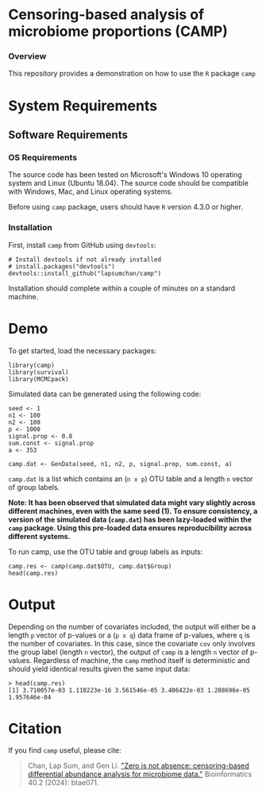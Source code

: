 # Censoring-based analysis of microbiome proportions (CAMP)

### Overview
This repository provides a demonstration on how to use the `R` package `camp`

# System Requirements

## Software Requirements

### OS Requirements

The source code has been tested on Microsoft's Windows 10 operating system and Linux (Ubuntu 18.04). The source code should be compatible with Windows, Mac, and Linux operating systems.

Before using `camp` package, users should have `R` version 4.3.0 or higher.

### Installation  

First, install `camp` from GitHub using `devtools`:  

    # Install devtools if not already installed
    # install.packages("devtools") 
    devtools::install_github("lapsumchan/camp")
    
Installation should complete within a couple of minutes on a standard machine.

# Demo

To get started, load the necessary packages:

```
library(camp)
library(survival)
library(MCMCpack)
```

Simulated data can be generated using the following code:

```
seed <- 1
n1 <- 100
n2 <- 100
p <- 1000
signal.prop <- 0.8
sum.const <- signal.prop
a <- 353

camp.dat <- GenData(seed, n1, n2, p, signal.prop, sum.const, a)
```

`camp.dat` is a list which contains an (`n x p`) OTU table and a length `n` vector of group labels.

**Note: It has been observed that simulated data might vary slightly across different machines, even with the same seed (1). To ensure consistency, a version of the simulated data (`camp.dat`) has been lazy-loaded within the `camp` package. Using this pre-loaded data ensures reproducibility across different systems.**

To run camp, use the OTU table and group labels as inputs:
```
camp.res <- camp(camp.dat$OTU, camp.dat$Group)
head(camp.res)
```

# Output

Depending on the number of covariates included, the output will either be a length `p` vector of p-values or a (`p x q`) data frame of p-values, where `q` is the number of covariates. In this case, since the covariate `cov` only involves the group label (length `n` vector), the output of `camp` is a length `n` vector of p-values. Regardless of machine, the `camp` method itself is deterministic and should yield identical results given the same input data:

```
> head(camp.res)
[1] 3.710057e-03 1.110223e-16 3.561546e-05 3.406422e-03 1.208696e-05 1.957646e-04
```

# Citation

If you find `camp` useful, please cite:
> Chan, Lap Sum, and Gen Li. ["Zero is not absence: censoring-based differential abundance analysis for microbiome data."](https://academic.oup.com/bioinformatics/article/40/2/btae071/7603976) Bioinformatics
> 40.2 (2024): btae071.
